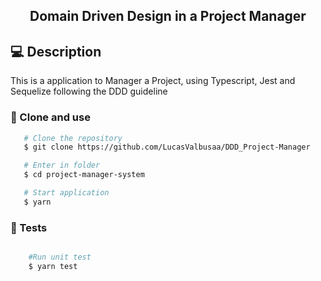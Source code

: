 <h2 align="center">Domain Driven Design in a Project Manager </h2>

## 💻 Description

This is a application to Manager a Project, using Typescript, Jest and Sequelize following the DDD guideline

### 📝 Clone and use

```bash
   # Clone the repository
   $ git clone https://github.com/LucasValbusaa/DDD_Project-Manager

   # Enter in folder
   $ cd project-manager-system

   # Start application
   $ yarn
```

### 📝 Tests

```bash

    #Run unit test
    $ yarn test

```

